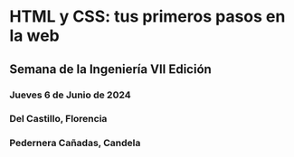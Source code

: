 # HTML y CSS: tus primeros pasos en la web
## Semana de la Ingeniería VII Edición
### Jueves 6 de Junio de 2024
### Del Castillo, Florencia 
### Pedernera Cañadas, Candela
